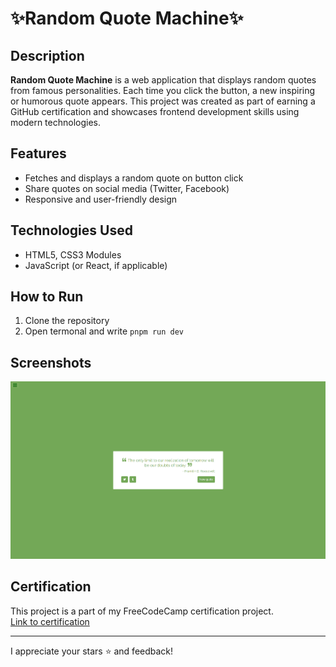 # :sparkles:Random Quote Machine:sparkles:

## Description

**Random Quote Machine** is a web application that displays random quotes from famous personalities. Each time you click the button, a new inspiring or humorous quote appears. This project was created as part of earning a GitHub certification and showcases frontend development skills using modern technologies.

## Features

- Fetches and displays a random quote on button click
- Share quotes on social media (Twitter, Facebook)
- Responsive and user-friendly design

## Technologies Used

- HTML5, CSS3 Modules
- JavaScript (or React, if applicable)

## How to Run

1. Clone the repository
2. Open termonal and write `pnpm run dev`

## Screenshots

![App in action](https://github.com/KaninGleb/FreeCodeCamp-Certification/blob/main/assets/screenshots/03-Front-End-Development-Libraries/01-Random-Quote-Machine/Random-Quote-Machine-FullHD.png)

## Certification

This project is a part of my FreeCodeCamp certification project. </br>
[Link to certification](https://github.com/KaninGleb/FreeCodeCamp-Certification)

---

I appreciate your stars ⭐️ and feedback!
